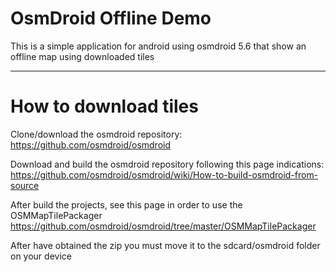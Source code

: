 # OsmDroid Offline Demo
This is a simple application for android using osmdroid 5.6 that show an offline map using downloaded tiles

---

# How to download tiles
Clone/download the osmdroid repository:
https://github.com/osmdroid/osmdroid

Download and build the osmdroid repository following this page indications:
https://github.com/osmdroid/osmdroid/wiki/How-to-build-osmdroid-from-source

After build the projects, see this page in order to use the OSMMapTilePackager
https://github.com/osmdroid/osmdroid/tree/master/OSMMapTilePackager

After have obtained the zip you must move it to the sdcard/osmdroid folder on your device
